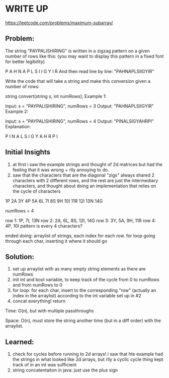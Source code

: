 #  WRITE UP
https://leetcode.com/problems/maximum-subarray/

## Problem: 
The string "PAYPALISHIRING" is written in a zigzag pattern on a given number of rows like this: (you may want to display this pattern in a fixed font for better legibility)

P   A   H   N
A P L S I I G
Y   I   R
And then read line by line: "PAHNAPLSIIGYIR"

Write the code that will take a string and make this conversion given a number of rows:

string convert(string s, int numRows);
Example 1:

Input: s = "PAYPALISHIRING", numRows = 3
Output: "PAHNAPLSIIGYIR"
Example 2:

Input: s = "PAYPALISHIRING", numRows = 4
Output: "PINALSIGYAHRPI"
Explanation:

P     I    N
A   L S  I G
Y A   H R
P     I



## Initial Insights
1. at first i saw the example strings and thought of 2d matrices but had the feeling that it was wrong + rlly annoying to do.
2. saw that the characters that are the diagonal "zigs" always shared 2 characters with 2 different rows, and the rest are just the intermediary characters, and thought about doing an implementation that relies on the cycle of characters

1P 2A 3Y 4P 5A 6L 7I 8S 9H 10I 11R 12I 13N 14G

numRows = 4

row 1: 1P, 7I, 13N
row 2: 2A, 6L, 8S, 12I, 14G
row 3: 3Y, 5A, 9H, 11R
row 4: 4P, 10I
pattern is every 4 characters?


ended doing: arraylist of strings, each index for each row. for loop going through each char, inserting it where it should go

## Solution:
1. set up arraylist with as many empty string elements as there are numRows
2. init int and bool variable, to keep track of the cycle from 0 to numRows and from numRows to 0
3. for loop: for each char, insert to the corresponding "row" (actually an index in the arraylist) according to the int variable set up in #2
4. concat everything! return

Time: O(n), but with multiple passthroughs

Space: O(n), must store the string another time (but in a diff order) with the arraylist. 


## Learned:
1. check for cycles before running to 2d arrays! i saw that hte example had the strings in what looked like 2d arrays, but rlly a cyclic cycle thing kept track of in an int was sufficient
2. string concatentaiton in java: just use the plus sign